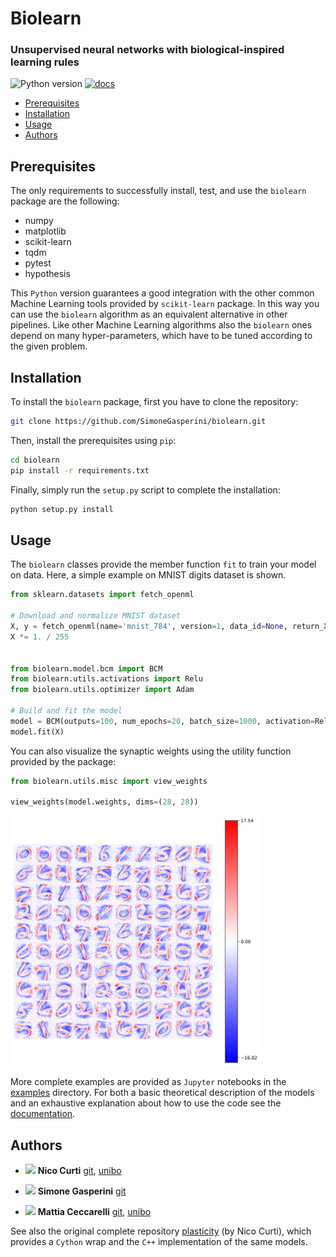# Biolearn
### Unsupervised neural networks with biological-inspired learning rules
![Python version](https://img.shields.io/badge/python-3.8-blue.svg)
[![docs](https://readthedocs.org/projects/biolearn/badge/?version=latest)](https://biolearn.readthedocs.io/en/latest/?badge=latest)

  - [Prerequisites](#prerequisites)
  - [Installation](#installation)
  - [Usage](#usage)
  - [Authors](#authors)


## Prerequisites
The only requirements to successfully install, test, and use the `biolearn` package are the following:

* numpy
* matplotlib
* scikit-learn
* tqdm
* pytest
* hypothesis

This `Python` version guarantees a good integration with the other common Machine Learning tools provided by `scikit-learn` package.
In this way you can use the `biolearn` algorithm as an equivalent alternative in other pipelines.
Like other Machine Learning algorithms also the `biolearn` ones depend on many hyper-parameters, which have to be tuned according to the given problem.


## Installation
To install the `biolearn` package, first you have to clone the repository:

```bash
git clone https://github.com/SimoneGasperini/biolearn.git
```

Then, install the prerequisites using `pip`:

```bash
cd biolearn
pip install -r requirements.txt
```

Finally, simply run the `setup.py` script to complete the installation:

```bash
python setup.py install
```

## Usage
The `biolearn` classes provide the member function `fit` to train your model on data.
Here, a simple example on MNIST digits dataset is shown.

```python
from sklearn.datasets import fetch_openml

# Download and normalize MNIST dataset
X, y = fetch_openml(name='mnist_784', version=1, data_id=None, return_X_y=True)
X *= 1. / 255


from biolearn.model.bcm import BCM
from biolearn.utils.activations import Relu
from biolearn.utils.optimizer import Adam

# Build and fit the model
model = BCM(outputs=100, num_epochs=20, batch_size=1000, activation=Relu(), optimizer=Adam())
model.fit(X)
```

You can also visualize the synaptic weights using the utility function provided by the package:

```python
from biolearn.utils.misc import view_weights

view_weights(model.weights, dims=(28, 28))
```
<img src="images/synaptic_weights.png" width="400" height="400">

More complete examples are provided as `Jupyter` notebooks in the [examples](https://github.com/SimoneGasperini/biolearn/tree/main/examples) directory. For both a basic theoretical description of the models and an exhaustive explanation about how to use the code see the [documentation](https://biolearn.readthedocs.io/en/latest/#).


## Authors
* <img src="https://avatars0.githubusercontent.com/u/24650975?s=400&v=4" width="25px"> **Nico Curti** [git](https://github.com/Nico-Curti), [unibo](https://www.unibo.it/sitoweb/nico.curti2)

* <img src="https://avatars2.githubusercontent.com/u/71086758?s=400&v=4" width="25px;"/> **Simone Gasperini** [git](https://github.com/SimoneGasperini)

* <img src="https://avatars0.githubusercontent.com/u/41483077?s=400&v=4" width="25px;"/> **Mattia Ceccarelli** [git](https://github.com/Mat092), [unibo](https://www.unibo.it/sitoweb/mattia.ceccarelli5/)

See also the original complete repository [plasticity](https://github.com/Nico-Curti/plasticity.git) (by Nico Curti), which provides a `Cython` wrap and the `C++` implementation of the same models.